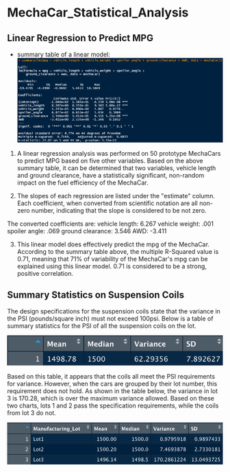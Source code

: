 # MechaCar_Statistical_Analysis

## Linear Regression to Predict MPG

-   summary table of a linear model: ![deliverable_1\_summary](deliv_1_lm.png)

1.  A linear regression analysis was performed on 50 prototype MechaCars to predict MPG based on five other variables. Based on the above summary table, it can be determined that two variables, vehicle length and ground clearance, have a statistically significant, non-random impact on the fuel efficiency of the MechaCar.

2.  The slopes of each regression are listed under the "estimate" column. Each coefficient, when converted from scientific notation are all non-zero number, indicating that the slope is considered to be not zero.

The converted coefficients are: vehicle length: 6.267 vehicle weight: .001 spoiler angle: .069 ground clearance: 3.546 AWD: -3.411

3.  This linear model does effectively predict the mpg of the MechaCar. According to the summary table above, the multiple R-Squared value is 0.71, meaning that 71% of variability of the MechaCar's mpg can be explained using this linear model. 0.71 is considered to be a strong, positive correlation.

## Summary Statistics on Suspension Coils

The design specifications for the suspension coils state that the variance in the PSI (pounds/square inch) must not exceed 100psi. Below is a table of summary statistics for the PSI of all the suspension coils on the lot.

![lot_summary](deliv2_totalsum.png)

Based on this table, it appears that the coils all meet the PSI requirements for variance. However, when the cars are grouped by their lot number, this requirement does not hold. As shown in the table below, the variance in lot 3 is 170.28, which is over the maximum variance allowed. Based on these two charts, lots 1 and 2 pass the specification requirements, while the coils from lot 3 do not.

![summary_by_lot](deliv2_lotsum.png)
